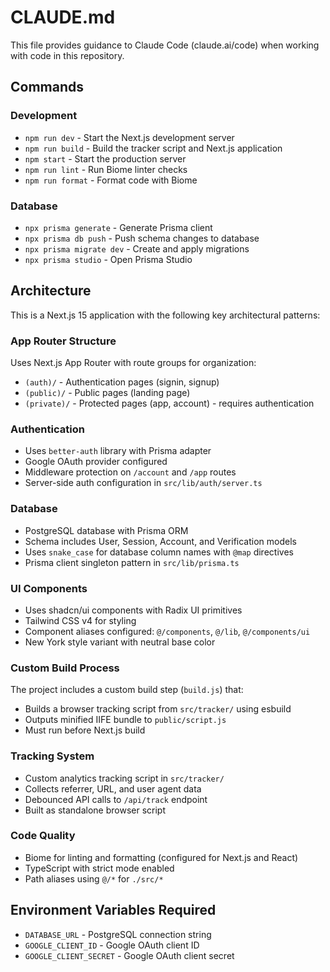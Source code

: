 # CLAUDE.md

This file provides guidance to Claude Code (claude.ai/code) when working with code in this repository.

## Commands

### Development
- `npm run dev` - Start the Next.js development server
- `npm run build` - Build the tracker script and Next.js application
- `npm start` - Start the production server
- `npm run lint` - Run Biome linter checks
- `npm run format` - Format code with Biome

### Database
- `npx prisma generate` - Generate Prisma client
- `npx prisma db push` - Push schema changes to database
- `npx prisma migrate dev` - Create and apply migrations
- `npx prisma studio` - Open Prisma Studio

## Architecture

This is a Next.js 15 application with the following key architectural patterns:

### App Router Structure
Uses Next.js App Router with route groups for organization:
- `(auth)/` - Authentication pages (signin, signup)
- `(public)/` - Public pages (landing page)  
- `(private)/` - Protected pages (app, account) - requires authentication

### Authentication
- Uses `better-auth` library with Prisma adapter
- Google OAuth provider configured
- Middleware protection on `/account` and `/app` routes
- Server-side auth configuration in `src/lib/auth/server.ts`

### Database
- PostgreSQL database with Prisma ORM
- Schema includes User, Session, Account, and Verification models
- Uses `snake_case` for database column names with `@map` directives
- Prisma client singleton pattern in `src/lib/prisma.ts`

### UI Components
- Uses shadcn/ui components with Radix UI primitives
- Tailwind CSS v4 for styling
- Component aliases configured: `@/components`, `@/lib`, `@/components/ui`
- New York style variant with neutral base color

### Custom Build Process
The project includes a custom build step (`build.js`) that:
- Builds a browser tracking script from `src/tracker/` using esbuild
- Outputs minified IIFE bundle to `public/script.js`
- Must run before Next.js build

### Tracking System
- Custom analytics tracking script in `src/tracker/`
- Collects referrer, URL, and user agent data
- Debounced API calls to `/api/track` endpoint
- Built as standalone browser script

### Code Quality
- Biome for linting and formatting (configured for Next.js and React)
- TypeScript with strict mode enabled
- Path aliases using `@/*` for `./src/*`

## Environment Variables Required
- `DATABASE_URL` - PostgreSQL connection string
- `GOOGLE_CLIENT_ID` - Google OAuth client ID
- `GOOGLE_CLIENT_SECRET` - Google OAuth client secret